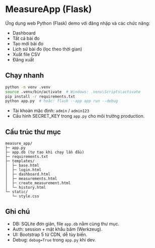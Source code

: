 # MeasureApp (Flask)

Ứng dụng web Python (Flask) demo với đăng nhập và các chức năng:
- Dashboard
- Tất cả bài đo
- Tạo mới bài đo
- Lịch sử bài đo (lọc theo thời gian)
- Xuất file CSV
- Đăng xuất

## Chạy nhanh

```bash
python -m venv .venv
source .venv/bin/activate  # Windows: .venv\Scripts\activate
pip install -r requirements.txt
python app.py  # hoặc: flask --app app run --debug
```

- Tài khoản mặc định: `admin` / `admin123`
- Cấu hình SECRET_KEY trong `app.py` cho môi trường production.

## Cấu trúc thư mục

```
measure_app/
├─ app.py
├─ app.db (tự tạo khi chạy lần đầu)
├─ requirements.txt
├─ templates/
│  ├─ base.html
│  ├─ login.html
│  ├─ dashboard.html
│  ├─ measurements.html
│  ├─ create_measurement.html
│  └─ history.html
└─ static/
   └─ style.css
```

## Ghi chú
- DB: SQLite đơn giản, file `app.db` nằm cùng thư mục.
- Auth: session + mật khẩu băm (Werkzeug).
- UI: Bootstrap 5 từ CDN, dễ tùy biến.
- Debug: `debug=True` trong `app.py` khi dev.